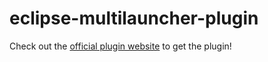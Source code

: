 # eclipse-multilauncher-plugin

Check out the [official plugin website](https://corrado98.github.io/eclipse-multilauncher-plugin/) to get the plugin!
